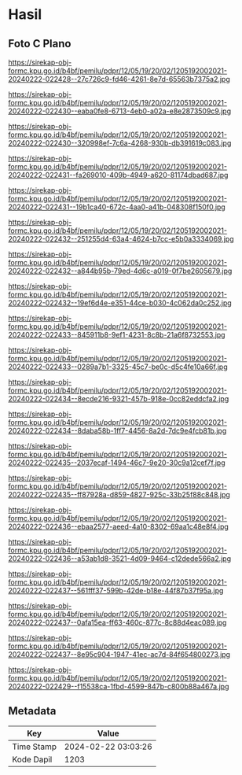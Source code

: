 # Hasil

## Foto C Plano

https://sirekap-obj-formc.kpu.go.id/b4bf/pemilu/pdpr/12/05/19/20/02/1205192002021-20240222-022428--27c726c9-fd46-4261-8e7d-65563b7375a2.jpg

https://sirekap-obj-formc.kpu.go.id/b4bf/pemilu/pdpr/12/05/19/20/02/1205192002021-20240222-022430--eaba0fe8-6713-4eb0-a02a-e8e2873509c9.jpg

https://sirekap-obj-formc.kpu.go.id/b4bf/pemilu/pdpr/12/05/19/20/02/1205192002021-20240222-022430--320998ef-7c6a-4268-930b-db391619c083.jpg

https://sirekap-obj-formc.kpu.go.id/b4bf/pemilu/pdpr/12/05/19/20/02/1205192002021-20240222-022431--fa269010-409b-4949-a620-81174dbad687.jpg

https://sirekap-obj-formc.kpu.go.id/b4bf/pemilu/pdpr/12/05/19/20/02/1205192002021-20240222-022431--19b1ca40-672c-4aa0-a41b-048308f150f0.jpg

https://sirekap-obj-formc.kpu.go.id/b4bf/pemilu/pdpr/12/05/19/20/02/1205192002021-20240222-022432--251255d4-63a4-4624-b7cc-e5b0a3334069.jpg

https://sirekap-obj-formc.kpu.go.id/b4bf/pemilu/pdpr/12/05/19/20/02/1205192002021-20240222-022432--a844b95b-79ed-4d6c-a019-0f7be2605679.jpg

https://sirekap-obj-formc.kpu.go.id/b4bf/pemilu/pdpr/12/05/19/20/02/1205192002021-20240222-022432--19ef6d4e-e351-44ce-b030-4c062da0c252.jpg

https://sirekap-obj-formc.kpu.go.id/b4bf/pemilu/pdpr/12/05/19/20/02/1205192002021-20240222-022433--845911b8-9ef1-4231-8c8b-21a6f8732553.jpg

https://sirekap-obj-formc.kpu.go.id/b4bf/pemilu/pdpr/12/05/19/20/02/1205192002021-20240222-022433--0289a7b1-3325-45c7-be0c-d5c4fe10a66f.jpg

https://sirekap-obj-formc.kpu.go.id/b4bf/pemilu/pdpr/12/05/19/20/02/1205192002021-20240222-022434--8ecde216-9321-457b-918e-0cc82eddcfa2.jpg

https://sirekap-obj-formc.kpu.go.id/b4bf/pemilu/pdpr/12/05/19/20/02/1205192002021-20240222-022434--8daba58b-1ff7-4456-8a2d-7dc9e4fcb81b.jpg

https://sirekap-obj-formc.kpu.go.id/b4bf/pemilu/pdpr/12/05/19/20/02/1205192002021-20240222-022435--2037ecaf-1494-46c7-9e20-30c9a12cef7f.jpg

https://sirekap-obj-formc.kpu.go.id/b4bf/pemilu/pdpr/12/05/19/20/02/1205192002021-20240222-022435--ff87928a-d859-4827-925c-33b25f88c848.jpg

https://sirekap-obj-formc.kpu.go.id/b4bf/pemilu/pdpr/12/05/19/20/02/1205192002021-20240222-022436--ebaa2577-aeed-4a10-8302-69aa1c48e8f4.jpg

https://sirekap-obj-formc.kpu.go.id/b4bf/pemilu/pdpr/12/05/19/20/02/1205192002021-20240222-022436--a53ab1d8-3521-4d09-9464-c12dede566a2.jpg

https://sirekap-obj-formc.kpu.go.id/b4bf/pemilu/pdpr/12/05/19/20/02/1205192002021-20240222-022437--561fff37-599b-42de-b18e-44f87b37f95a.jpg

https://sirekap-obj-formc.kpu.go.id/b4bf/pemilu/pdpr/12/05/19/20/02/1205192002021-20240222-022437--0afa15ea-ff63-460c-877c-8c88d4eac089.jpg

https://sirekap-obj-formc.kpu.go.id/b4bf/pemilu/pdpr/12/05/19/20/02/1205192002021-20240222-022437--8e95c904-1947-41ec-ac7d-84f654800273.jpg

https://sirekap-obj-formc.kpu.go.id/b4bf/pemilu/pdpr/12/05/19/20/02/1205192002021-20240222-022429--f15538ca-1fbd-4599-847b-c800b88a467a.jpg


## Metadata

| Key        | Value               |
| ---------- | ------------------- |
| Time Stamp | 2024-02-22 03:03:26 |
| Kode Dapil | 1203                |



